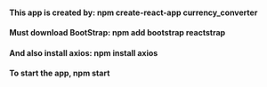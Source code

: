 #### This app is created by: npm create-react-app currency_converter
#### Must download BootStrap: npm add bootstrap reactstrap
#### And also install axios: npm install axios
#### To start the app, npm start

